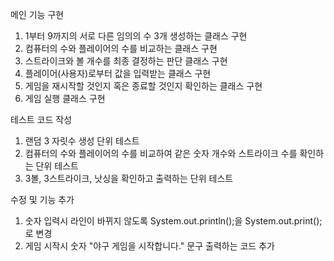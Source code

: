 메인 기능 구현
1. 1부터 9까지의 서로 다른 임의의 수 3개 생성하는 클래스 구현
2. 컴퓨터의 수와 플레이어의 수를 비교하는 클래스 구현
3. 스트라이크와 볼 개수를 최종 결정하는 판단 클래스 구현
4. 플레이어(사용자)로부터 값을 입력받는 클래스 구현
5. 게임을 재시작할 것인지 혹은 종료할 것인지 확인하는 클래스 구현
6. 게임 실행 클래스 구현

테스트 코드 작성
1. 랜덤 3 자릿수 생성 단위 테스트
2. 컴퓨터의 수와 플레이어의 수를 비교하여 같은 숫자 개수와 스트라이크 수를 확인하는 단위 테스트
3. 3볼, 3스트라이크, 낫싱을 확인하고 출력하는 단위 테스트

수정 및 기능 추가
1. 숫자 입력시 라인이 바뀌지 않도록 System.out.println();을 System.out.print();로 변경
2. 게임 시작시 숫자 "야구 게임을 시작합니다." 문구 출력하는 코드 추가